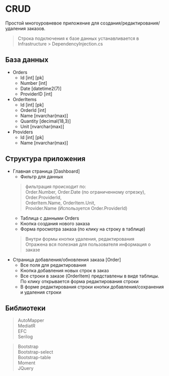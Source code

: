 # CRUD
Простой многоуровневое приложение для создания/редактирования/удаления заказов.

> Строка подключения к базе данных устанавливается в Infrastructure > DependencyInjection.cs

## База данных
- Orders
   - Id [int] [pk]
   - Number [int]
   - Date [datetime2(7)]
   - ProviderID [int]
- OrderItems
   - Id [int] [pk]
   - OrderId [int]
   - Name [nvarchar(max)]
   - Quantity [decimal(18,3)]
   - Unit [nvarchar(max)]
- Providers
   - Id [int] [pk]
   - Name [nvarchar(max)]
   
## Структура приложения
- Главная страница [Dashboard]
   - Фильтр для данных
   > фильтрация происходит по:\
   > Order.Number, Order.Date (по ограниченному отрезку), Order.ProviderId,\
   > OrderItem.Name, OrderItem.Unit,\
   > Provider.Name (Используется Order.ProviderId)
   - Таблица с данными Orders
   - Кнопка создания нового заказа
   - Форма просмотра заказа (по клику на строку в таблице)
   > Внутри формы кнопки удаления, редактирования\
   > Отражена вся полезная для пользователя информация о заказе
- Страница добавления/обновления заказа [Order]
   - Все поля для редактирования
   - Кнопка добавления новых строк в заказ
   - Все строки в заказе (OrderItem) представлены в виде таблицы. По клику открывается форма редактирования строки
   - В форме редактирования строки кнопки добавления/сохранения и удаления строки

## Библиотеки
> AutoMapper\
> MediatR\
> EFC\
> Serilog

> Bootstrap\
> Bootstrap-select\
> Bootstrap-table\
> Moment\
> JQuery
